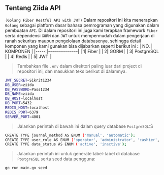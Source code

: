 ## Tentang Ziida API
`(Golang Fiber Restful API with JWT)`
Dalam repositori ini kita menerapkan `Golang` sebagai platform dasar bahasa pemrograman yang digunakan dalam pembuatan `API`.
Di dalam repositori ini juga kami terapkan framework `Fiber` serta dependensi `GORM` dan `JWT` untuk mempermudah dalam pengerjaan di ranah sekuritas maupun pengelolaan databasenya, sehingga detail komponen yang kami gunakan bisa dijabarkan seperti berikut ini :
| NO. | KOMPONEN       |
|-----:|---------------|
|     1| Fiber         |
|     2| GORM          |
|     3| PostgreSQL    |
|     4| Redis         |
|     5| JWT           |


>Tambahkan file `.env` dalam direktori paling luar dari project di repositori ini, dan masukkan teks berikut di dalamnya.

```bash
JWT_SECRET=Sikrit1234
DB_USER=ziida
DB_PASSWORD=Pass1234
DB_NAME=ziida
DB_HOST=localhost
DB_PORT=5432
REDIS_HOST=localhost
REDIS_PORT=6379
SERVER_PORT=4001
```

>Jalankan perintah di bawah ini dalam query database `PostgreSQL`:S
```bash
CREATE TYPE journal_method AS ENUM ('manual', 'automatic');
CREATE TYPE user_role AS ENUM ('operator', 'administrator', 'cashier', 'finance');
CREATE TYPE data_status AS ENUM ('active', 'inactive');
```

>Jalankan perintah ini untuk generate tabel-tabel di database `PostgreSQL` serta seed data pengguna:
```bash
go run main.go seed
```